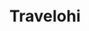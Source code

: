 ---
type: "Professional"
title: "Travelohi"
year: "2023"
category: "E-Commerce, Travel"
role: "Fullstack dev"
name: "Travelohi"
description: "Travelohi is a fullstack travel booking application that allows users to book flight tickets and hotel rooms. The app features a creative, interactive, and fresh design."
githublink: "https://github.com/yourusername/travelohi"
mockup: "/src/assets/travelohi-mockup.png"
problem: "Travel booking processes were often cumbersome, requiring users to visit multiple websites and go through long forms, leading to a poor user experience."
solution: "Developed an all-in-one travel booking app that simplifies the process, offering users a streamlined experience with integrated hotel and flight booking options."
features_scope:
  - "User Authentication"
  - "Flight Booking"
  - "Hotel Booking"
  - "Interactive UI Design"
  - "Review and Ratings System"
development_process: "The project was developed using React for the frontend and Golang for the backend. PostgreSQL was used for database management. The development process included user research, wireframing, prototyping, and iterative testing."
gallery:
  - "/images/screenshot1.png"
  - "/images/screenshot2.png"
  - "/images/screenshot3.png"
route: "travelohi"
---